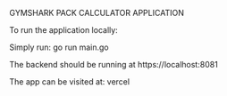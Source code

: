 GYMSHARK PACK CALCULATOR APPLICATION

To run the application locally:

Simply run: go run main.go

The backend should be running at https://localhost:8081

The app can be visited at: vercel